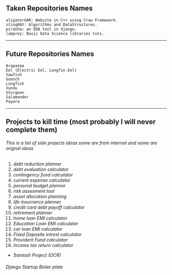 ## Taken Repositories Names

	aligatorGAR: Website in C++ using Crow Framework.
	stingRAY: Algorithms and DataStructures.
	piranha: an EDA tool in django.
	lamprey: Basic Data Science libraries tuts.
---

## Future Repositories Names

	Arapaima
	Eel (Electric Eel, Longfin Eel)
	Sawfish
	Goonch
	Lungfish
	Vundu
	Sturgeon
	Salamander
	Payara
---

## Projects to kill time (most probably I will never complete them)

###### This is a list of side projects ideas some are from internet and some are orignal ideas

1. *debt reduction planner*
2. *debt evaluation calculator*
3. *contingency fund calculator*
4. *current expense calculator*
5. *personal budget planner*
6. *risk assesment tool*
7. *asset allocation planning*
8. *life insurrance planner*
9. *credit card debt payoff calculator*
10. *retirement planner*
11. *home loan EMI calculator*
12. *Education Loan EMI calculator*
13. *car loan EMI calculator*
14. *Fixed Deposite intrest calculator*
15. *Provident Fund calculator*
16. *Income tax return calculator*

* *Santosh Project (OCR)*

###### Django Startup Boiler plate
